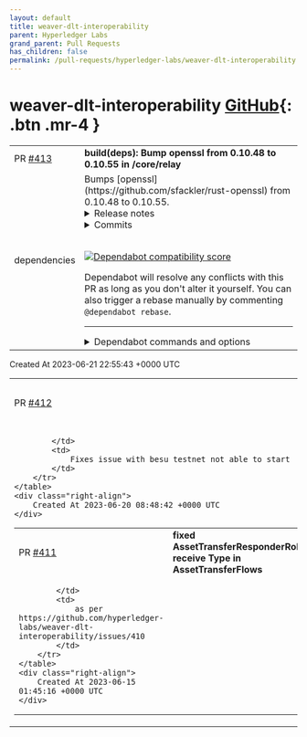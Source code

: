 ```yaml
---
layout: default
title: weaver-dlt-interoperability
parent: Hyperledger Labs
grand_parent: Pull Requests
has_children: false
permalink: /pull-requests/hyperledger-labs/weaver-dlt-interoperability
---
```


# weaver-dlt-interoperability <span class="fs-3 right-align">[GitHub](https://github.com/hyperledger-labs/weaver-dlt-interoperability){: .btn .mr-4 }</span>


<div>
    <table>
        <tr>
            <td>
                PR <a href="https://github.com/hyperledger-labs/weaver-dlt-interoperability/pull/413" class=".btn">#413</a>
            </td>
            <td>
                <b>
                    build(deps): Bump openssl from 0.10.48 to 0.10.55 in /core/relay
                </b>
            </td>
        </tr>
        <tr>
            <td>
                <span class="chip">dependencies</span>
            </td>
            <td>
                Bumps [openssl](https://github.com/sfackler/rust-openssl) from 0.10.48 to 0.10.55.
<details>
<summary>Release notes</summary>
<p><em>Sourced from <a href="https://github.com/sfackler/rust-openssl/releases">openssl's releases</a>.</em></p>
<blockquote>
<h2>openssl-v0.10.55</h2>
<h2>What's Changed</h2>
<ul>
<li>Fix warnings from BoringSSL on Rust 1.70 by <a href="https://github.com/alex"><code>@​alex</code></a> in <a href="https://redirect.github.com/sfackler/rust-openssl/pull/1948">sfackler/rust-openssl#1948</a></li>
<li>Honor OPENSSL_NO_OCB if OpenSSL was built this way by <a href="https://github.com/davidben"><code>@​davidben</code></a> in <a href="https://redirect.github.com/sfackler/rust-openssl/pull/1952">sfackler/rust-openssl#1952</a></li>
<li>Fix some deprecated patterns when using BoringSSL by <a href="https://github.com/davidben"><code>@​davidben</code></a> in <a href="https://redirect.github.com/sfackler/rust-openssl/pull/1945">sfackler/rust-openssl#1945</a></li>
<li>add get_asn1_flag to EcGroupRef by <a href="https://github.com/reaperhulk"><code>@​reaperhulk</code></a> in <a href="https://redirect.github.com/sfackler/rust-openssl/pull/1947">sfackler/rust-openssl#1947</a></li>
<li>Fixed type mutability on asn1_flag by <a href="https://github.com/alex"><code>@​alex</code></a> in <a href="https://redirect.github.com/sfackler/rust-openssl/pull/1954">sfackler/rust-openssl#1954</a></li>
<li>allow affine_coordinates on boring and libre by <a href="https://github.com/reaperhulk"><code>@​reaperhulk</code></a> in <a href="https://redirect.github.com/sfackler/rust-openssl/pull/1955">sfackler/rust-openssl#1955</a></li>
<li>add support for EVP_PKEY_derive_set_peer_ex in OpenSSL 3 by <a href="https://github.com/reaperhulk"><code>@​reaperhulk</code></a> in <a href="https://redirect.github.com/sfackler/rust-openssl/pull/1956">sfackler/rust-openssl#1956</a></li>
<li>Use type-safe wrappers instead of EVP_PKEY_assign by <a href="https://github.com/davidben"><code>@​davidben</code></a> in <a href="https://redirect.github.com/sfackler/rust-openssl/pull/1959">sfackler/rust-openssl#1959</a></li>
<li>add Nid::SM2 and pkey Id::SM2 by <a href="https://github.com/zh-jq"><code>@​zh-jq</code></a> in <a href="https://redirect.github.com/sfackler/rust-openssl/pull/1962">sfackler/rust-openssl#1962</a></li>
<li>Fix handling of empty host strings by <a href="https://github.com/sfackler"><code>@​sfackler</code></a> in <a href="https://redirect.github.com/sfackler/rust-openssl/pull/1968">sfackler/rust-openssl#1968</a></li>
<li>Remove old codes that belows supported Rust version. by <a href="https://github.com/tesuji"><code>@​tesuji</code></a> in <a href="https://redirect.github.com/sfackler/rust-openssl/pull/1966">sfackler/rust-openssl#1966</a></li>
<li>Release openssl v0.10.55 and openssl-sys v0.9.89 by <a href="https://github.com/alex"><code>@​alex</code></a> in <a href="https://redirect.github.com/sfackler/rust-openssl/pull/1970">sfackler/rust-openssl#1970</a></li>
</ul>
<h2>New Contributors</h2>
<ul>
<li><a href="https://github.com/davidben"><code>@​davidben</code></a> made their first contribution in <a href="https://redirect.github.com/sfackler/rust-openssl/pull/1952">sfackler/rust-openssl#1952</a></li>
<li><a href="https://github.com/tesuji"><code>@​tesuji</code></a> made their first contribution in <a href="https://redirect.github.com/sfackler/rust-openssl/pull/1966">sfackler/rust-openssl#1966</a></li>
</ul>
<p><strong>Full Changelog</strong>: <a href="https://github.com/sfackler/rust-openssl/compare/openssl-v0.10.54...openssl-v0.10.55">https://github.com/sfackler/rust-openssl/compare/openssl-v0.10.54...openssl-v0.10.55</a></p>
<h2>openssl-v0.10.54</h2>
<h2>What's Changed</h2>
<ul>
<li>Remove converting PKCS#8 passphrase to CString by <a href="https://github.com/alex"><code>@​alex</code></a> in <a href="https://redirect.github.com/sfackler/rust-openssl/pull/1941">sfackler/rust-openssl#1941</a></li>
<li>Version bump for openssl v0.10.54 release by <a href="https://github.com/alex"><code>@​alex</code></a> in <a href="https://redirect.github.com/sfackler/rust-openssl/pull/1942">sfackler/rust-openssl#1942</a></li>
</ul>
<p><strong>Full Changelog</strong>: <a href="https://github.com/sfackler/rust-openssl/compare/openssl-v0.10.53...openssl-v0.10.54">https://github.com/sfackler/rust-openssl/compare/openssl-v0.10.53...openssl-v0.10.54</a></p>
<h2>openssl-v0.10.53</h2>
<h2>What's Changed</h2>
<ul>
<li>Check for OPENSSL_NO_RC4 when using EVP_rc4 by <a href="https://github.com/oskirby"><code>@​oskirby</code></a> in <a href="https://redirect.github.com/sfackler/rust-openssl/pull/1910">sfackler/rust-openssl#1910</a></li>
<li>Fix link errors for X509_get0_authority_xxx methods on Ubuntu/bionic by <a href="https://github.com/oskirby"><code>@​oskirby</code></a> in <a href="https://redirect.github.com/sfackler/rust-openssl/pull/1909">sfackler/rust-openssl#1909</a></li>
<li>add X509::pathlen by <a href="https://github.com/zh-jq-b"><code>@​zh-jq-b</code></a> in <a href="https://redirect.github.com/sfackler/rust-openssl/pull/1916">sfackler/rust-openssl#1916</a></li>
<li>Add bindings to SSL_bytes_to_cipher_list by <a href="https://github.com/RoastVeg"><code>@​RoastVeg</code></a> in <a href="https://redirect.github.com/sfackler/rust-openssl/pull/1921">sfackler/rust-openssl#1921</a></li>
<li>Add boringssl hkdf derivation by <a href="https://github.com/AndrewScull"><code>@​AndrewScull</code></a> in <a href="https://redirect.github.com/sfackler/rust-openssl/pull/1926">sfackler/rust-openssl#1926</a></li>
<li>add other name support by <a href="https://github.com/huettner94"><code>@​huettner94</code></a> in <a href="https://redirect.github.com/sfackler/rust-openssl/pull/1915">sfackler/rust-openssl#1915</a></li>
<li>LibreSSL 3.8.0 by <a href="https://github.com/vishwin"><code>@​vishwin</code></a> in <a href="https://redirect.github.com/sfackler/rust-openssl/pull/1935">sfackler/rust-openssl#1935</a></li>
<li>add Dsa<!-- raw HTML omitted --> with some helper functions by <a href="https://github.com/reaperhulk"><code>@​reaperhulk</code></a> in <a href="https://redirect.github.com/sfackler/rust-openssl/pull/1937">sfackler/rust-openssl#1937</a></li>
<li>reimplement Dsa::generate in terms of generate_params/generate_key by <a href="https://github.com/reaperhulk"><code>@​reaperhulk</code></a> in <a href="https://redirect.github.com/sfackler/rust-openssl/pull/1938">sfackler/rust-openssl#1938</a></li>
<li>Added DER serialization for <code>DSAPrivateKey</code> by <a href="https://github.com/alex"><code>@​alex</code></a> in <a href="https://redirect.github.com/sfackler/rust-openssl/pull/1939">sfackler/rust-openssl#1939</a></li>
<li>version bump 0.9.88 and 0.10.53 by <a href="https://github.com/reaperhulk"><code>@​reaperhulk</code></a> in <a href="https://redirect.github.com/sfackler/rust-openssl/pull/1940">sfackler/rust-openssl#1940</a></li>
</ul>
<h2>New Contributors</h2>
<ul>
<li><a href="https://github.com/oskirby"><code>@​oskirby</code></a> made their first contribution in <a href="https://redirect.github.com/sfackler/rust-openssl/pull/1910">sfackler/rust-openssl#1910</a></li>
<li><a href="https://github.com/zh-jq-b"><code>@​zh-jq-b</code></a> made their first contribution in <a href="https://redirect.github.com/sfackler/rust-openssl/pull/1916">sfackler/rust-openssl#1916</a></li>
<li><a href="https://github.com/RoastVeg"><code>@​RoastVeg</code></a> made their first contribution in <a href="https://redirect.github.com/sfackler/rust-openssl/pull/1921">sfackler/rust-openssl#1921</a></li>
<li><a href="https://github.com/huettner94"><code>@​huettner94</code></a> made their first contribution in <a href="https://redirect.github.com/sfackler/rust-openssl/pull/1915">sfackler/rust-openssl#1915</a></li>
</ul>
<p><strong>Full Changelog</strong>: <a href="https://github.com/sfackler/rust-openssl/compare/openssl-v0.10.52...openssl-v0.10.53">https://github.com/sfackler/rust-openssl/compare/openssl-v0.10.52...openssl-v0.10.53</a></p>
<!-- raw HTML omitted -->
</blockquote>
<p>... (truncated)</p>
</details>
<details>
<summary>Commits</summary>
<ul>
<li><a href="https://github.com/sfackler/rust-openssl/commit/d7dae6fb45aca39ae9793be6365d92e870e0b8ee"><code>d7dae6f</code></a> Merge pull request <a href="https://redirect.github.com/sfackler/rust-openssl/issues/1970">#1970</a> from alex/bump-for-release</li>
<li><a href="https://github.com/sfackler/rust-openssl/commit/983b9e210ac27895a39e0ed11a407b7936192313"><code>983b9e2</code></a> Release openssl v0.10.55 and openssl-sys v0.9.89</li>
<li><a href="https://github.com/sfackler/rust-openssl/commit/28b3925a329967f3ce1d3a1a7be2db55b75dd5e6"><code>28b3925</code></a> Merge pull request <a href="https://redirect.github.com/sfackler/rust-openssl/issues/1966">#1966</a> from tesuji/tidy-old-msrv</li>
<li><a href="https://github.com/sfackler/rust-openssl/commit/f03a2dc8074ff87bf8502194d955f6d60c8fff65"><code>f03a2dc</code></a> Merge pull request <a href="https://redirect.github.com/sfackler/rust-openssl/issues/1968">#1968</a> from sfackler/empty-domain-segfault</li>
<li><a href="https://github.com/sfackler/rust-openssl/commit/155b3dc71700d2ff31651bbc99b991765a718c4e"><code>155b3dc</code></a> Fix handling of empty host strings</li>
<li><a href="https://github.com/sfackler/rust-openssl/commit/978435639b0e1a93a953a7f211216c33aaedc450"><code>9784356</code></a> chore: simplify cfg attributes</li>
<li><a href="https://github.com/sfackler/rust-openssl/commit/8ab3c3f3a8e6102b734d849132aaeb9728cec669"><code>8ab3c3f</code></a> update min-version passed to bindgen</li>
<li><a href="https://github.com/sfackler/rust-openssl/commit/8587ff88431fc9ef495eda1b5bcfab4d310ef3cd"><code>8587ff8</code></a> chore: use pre-existing clean APIs instead</li>
<li><a href="https://github.com/sfackler/rust-openssl/commit/b1e16e927622b8c044f88de802523dead0b0ec5e"><code>b1e16e9</code></a> clippy: use strip_prefix instead of manually strip</li>
<li><a href="https://github.com/sfackler/rust-openssl/commit/fb5ae60cbb1dbbb2e34d47e113b25bc31f4acc37"><code>fb5ae60</code></a> clippy: remove unused allow attributes</li>
<li>Additional commits viewable in <a href="https://github.com/sfackler/rust-openssl/compare/openssl-v0.10.48...openssl-v0.10.55">compare view</a></li>
</ul>
</details>
<br />


[![Dependabot compatibility score](https://dependabot-badges.githubapp.com/badges/compatibility_score?dependency-name=openssl&package-manager=cargo&previous-version=0.10.48&new-version=0.10.55)](https://docs.github.com/en/github/managing-security-vulnerabilities/about-dependabot-security-updates#about-compatibility-scores)

Dependabot will resolve any conflicts with this PR as long as you don't alter it yourself. You can also trigger a rebase manually by commenting `@dependabot rebase`.

[//]: # (dependabot-automerge-start)
[//]: # (dependabot-automerge-end)

---

<details>
<summary>Dependabot commands and options</summary>
<br />

You can trigger Dependabot actions by commenting on this PR:
- `@dependabot rebase` will rebase this PR
- `@dependabot recreate` will recreate this PR, overwriting any edits that have been made to it
- `@dependabot merge` will merge this PR after your CI passes on it
- `@dependabot squash and merge` will squash and merge this PR after your CI passes on it
- `@dependabot cancel merge` will cancel a previously requested merge and block automerging
- `@dependabot reopen` will reopen this PR if it is closed
- `@dependabot close` will close this PR and stop Dependabot recreating it. You can achieve the same result by closing it manually
- `@dependabot ignore this major version` will close this PR and stop Dependabot creating any more for this major version (unless you reopen the PR or upgrade to it yourself)
- `@dependabot ignore this minor version` will close this PR and stop Dependabot creating any more for this minor version (unless you reopen the PR or upgrade to it yourself)
- `@dependabot ignore this dependency` will close this PR and stop Dependabot creating any more for this dependency (unless you reopen the PR or upgrade to it yourself)
You can disable automated security fix PRs for this repo from the [Security Alerts page](https://github.com/hyperledger-labs/weaver-dlt-interoperability/network/alerts).

</details>
            </td>
        </tr>
    </table>
    <div class="right-align">
        Created At 2023-06-21 22:55:43 +0000 UTC
    </div>
</div>

<div>
    <table>
        <tr>
            <td>
                PR <a href="https://github.com/hyperledger-labs/weaver-dlt-interoperability/pull/412" class=".btn">#412</a>
            </td>
            <td>
                <b>
                    fix(besu): fix web3 verison to 1.10
                </b>
            </td>
        </tr>
        <tr>
            <td>
                
            </td>
            <td>
                Fixes issue with besu testnet not able to start
            </td>
        </tr>
    </table>
    <div class="right-align">
        Created At 2023-06-20 08:48:42 +0000 UTC
    </div>
</div>

<div>
    <table>
        <tr>
            <td>
                PR <a href="https://github.com/hyperledger-labs/weaver-dlt-interoperability/pull/411" class=".btn">#411</a>
            </td>
            <td>
                <b>
                    fixed AssetTransferResponderRole receive Type in AssetTransferFlows
                </b>
            </td>
        </tr>
        <tr>
            <td>
                
            </td>
            <td>
                as per https://github.com/hyperledger-labs/weaver-dlt-interoperability/issues/410
            </td>
        </tr>
    </table>
    <div class="right-align">
        Created At 2023-06-15 01:45:16 +0000 UTC
    </div>
</div>

